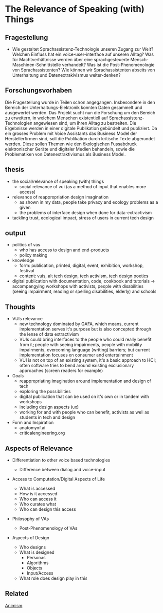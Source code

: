 # The Relevance of Speaking (with) Things
## Fragestellung
- Wie gestaltet Sprachassistenz-Technologie unseren Zugang zur Welt? Welchen Einfluss hat ein voice-user-interface auf unseren Alltag? Was für Machtverhältnisse werden über eine sprachgesteuerte Mensch-Maschinen-Schnittstelle verhandelt? Was ist die Post-Phenomenologie von Sprachassistenten? Wie können wir Sprachassistenten abseits von Unterhaltung und Datenextrakivismus weiter-denken?

## Forschungsvorhaben
Die Fragestellung wurde in Teilen schon angegangen. Insbesondere in den Bereich der Unterhaltungs-Elektronik konnten Daten gesammelt und ausgewertet werden. Das Projekt sucht nun die Forschung um den Bereich zu erweitern, in welchem Menschen existentiell auf Sprachassistenz-Technologien angewiesen sind, um ihren Alltag zu bestreiten. Die Ergebnisse werden in einer digitale Publikation gebündelt und publiziert. Da ein grosses Problem mit Voice Assistants das Business Model der Herstellerfirmen sind, soll die Publikation durch kritische Texte abgerundet werden. Diese sollen Themen wie den ökologischen Fussabdruck elektronischer Geräte und digitaler Medien behandeln, sowie die Problematiken von Datenextraktivismus als Business Model.

## thesis
- the social/relevance of speaking (with) things
	- social relevance of vui (as a method of input that enables more access)
- relevance of reappropriation design imagination
	- as shown in my data, people take privacy and ecology problems as a given
	- the problems of interface design when done for data-extractivism
- tackling trust, ecological impact, stress of users in current tech design

## output
- politics of vas
	- who has access to design and end-products
	- policy making
- knowledge
	- form: publication, printed, digital, event, exhibition, workshop, festival
	- content: vuis, alt tech design, tech activism, tech design poetics
- digital publication with documentation, code, cookbook and tutorials -> accompangying workshops with activists, people with disabilities (seeing impairment, reading or spelling disabilities, elderly) and schools

## Thoughts
- VUIs relevance
	- new technology dominated by GAFA, which means, current implementation serves it's purpose but is also concepted through the lense of data extractivism
	- VUIs could bring interfaces to the people who could really benefit from it; people with seeing impairments, people with mobility impairments, overcoming language (writing) barriers; but current implementation focuses on consumer and entertainment
	- VUI is not on top of an existing system, it's a basic approach to HCI; often software tries to bend around existing exclusionary approaches (screen readers for example)
- Goals
	- reappropriating imagination around implementation and design of tech
	- exploring the possibilities
	- digital publication that can be used on it's own or in tandem with workshops
	- including design aspects (ux)
	- working for and with people who can benefit, activists as well as students in tech and design
- Form and Inspiration
	- anatomyof.ai
	- criticalengineering.org

## Aspects of Relevance
- Differentiation to other voice based technologies
	- Difference between dialog and voice-input

- Access to Computation/Digital Aspects of Life
	- What is accessed
	- How is it accessed
	- Who can access it
	- Who curates what
	- Who can design this access

- Philosophy of VAs
	- Post-Phenomenology of VAs

- Aspects of Design
	- Who designs
	- What is designed
		- Personas
		- Algorithms
		- Objects
		- Input/Access
	- What role does design play in this

## Related
[Animism](notes/Animism.md)